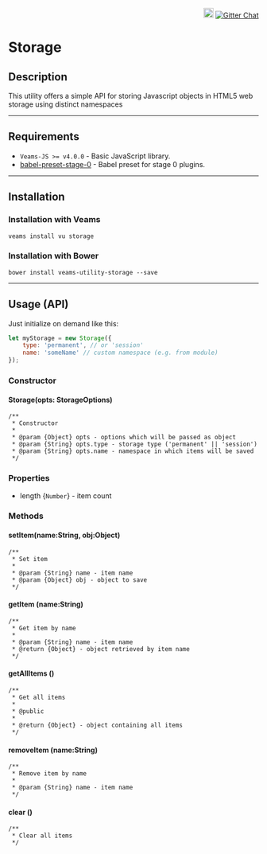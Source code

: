 <p align='right'>
    <a href='https://badge.fury.io/bo/veams-utility-storage'><img src='https://badge.fury.io/bo/veams-utility-storage.svg' alt='Bower version' height='20'></a>
    <a href='https://gitter.im/Sebastian-Fitzner/Veams?utm_source=badge&utm_medium=badge&utm_campaign=pr-badge'><img src='https://badges.gitter.im/Sebastian-Fitzner/Veams.svg' alt='Gitter Chat' /></a>
</p>

# Storage

## Description

This utility offers a simple API for storing Javascript objects in HTML5 web storage
using distinct namespaces

-----------

## Requirements
- `Veams-JS >= v4.0.0` - Basic JavaScript library.
- [babel-preset-stage-0](https://github.com/babel/babel/tree/master/packages/babel-preset-stage-0) - Babel preset for stage 0 plugins.

-----------

## Installation

### Installation with Veams

`veams install vu storage`

### Installation with Bower

`bower install veams-utility-storage --save`

-----------

## Usage (API)

Just initialize on demand like this:

``` js
let myStorage = new Storage({
	type: 'permanent', // or 'session'
	name: 'someName' // custom namespace (e.g. from module)
});
```

### Constructor

#### Storage(opts: StorageOptions)
	/**
	 * Constructor
	 *
	 * @param {Object} opts - options which will be passed as object
	 * @param {String} opts.type - storage type ('permanent' || 'session')
	 * @param {String} opts.name - namespace in which items will be saved
	 */
	 
	 
### Properties
- length {`Number`} - item count

### Methods

#### setItem(name:String, obj:Object)
	/**
	 * Set item
	 *
	 * @param {String} name - item name
	 * @param {Object} obj - object to save
	 */

#### getItem (name:String)
	/**
	 * Get item by name
	 *
	 * @param {String} name - item name
	 * @return {Object} - object retrieved by item name
	 */

#### getAllItems ()
	/**
	 * Get all items
	 *
	 * @public
	 *
	 * @return {Object} - object containing all items
	 */

#### removeItem (name:String)
	/**
	 * Remove item by name
	 *
	 * @param {String} name - item name
	 */

#### clear ()
	/**
	 * Clear all items
	 */